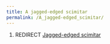 ```yaml
---
title: A jagged-edged scimitar
permalink: /A_jagged-edged_scimitar/
---
```


1.  REDIRECT [Jagged-edged scimitar](Jagged-edged_scimitar "wikilink")